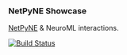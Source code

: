 ### NetPyNE Showcase

[NetPyNE](https://github.com/Neurosim-lab/netpyne) & NeuroML interactions.

[![Build Status](https://travis-ci.com/OpenSourceBrain/NetPyNEShowcase.svg?branch=master)](https://travis-ci.com/OpenSourceBrain/NetPyNEShowcase)

